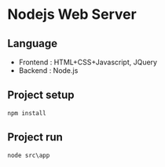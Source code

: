 # Nodejs Web Server
## Language
* Frontend : HTML+CSS+Javascript, JQuery
* Backend : Node.js

## Project setup
```
npm install
```

## Project run
```
node src\app
```
